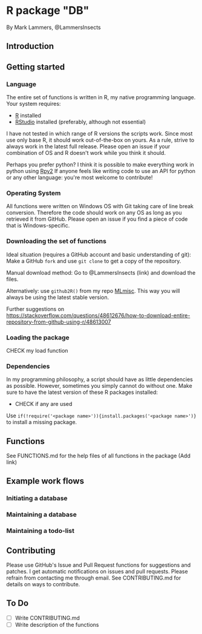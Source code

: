 # R package "DB"

By Mark Lammers, @LammersInsects

## Introduction

## Getting started

### Language

The entire set of functions is written in R, my native programming language.
Your system requires:

- [R](https://www.r-project.org/) installed
- [RStudio](https://www.rstudio.com) installed (preferably, although not essential)

I have not tested in which range of R versions the scripts work. Since most use only base R, it should work out-of-the-box on yours. As a rule, strive to always work in the latest full release. Please open an issue if your combination of OS and R doesn't work while you think it should.

Perhaps you prefer python? I think it is possible to make everything work in python using [Rpy2](https://rpy2.github.io/doc/latest/html/)
If anyone feels like writing code to use an API for python or any other language: you're most welcome to contribute!

### Operating System

All functions were written on Windows OS with Git taking care of line break conversion. Therefore the code should work on any OS as long as you retrieved it from GitHub.
Please open an issue if you find a piece of code that is Windows-specific.

### Downloading the set of functions

Ideal situation (requires a GitHub account and basic understanding of git): Make a GitHub `fork` and use `git clone` to get a copy of the repository.

Manual download method: Go to @LammersInsects (link) and download the files.

Alternatively: use `github2R()` from my repo [MLmisc](https://github.com/LammersInsects/MLmisc/blob/main/github2R.R). This way you will always be using the latest stable version.

Further suggestions on https://stackoverflow.com/questions/48612676/how-to-download-entire-repository-from-github-using-r/48613007

### Loading the package

CHECK my load function

### Dependencies

In my programming philosophy, a script should have as little dependencies as possible. However, sometimes you simply cannot do without one. Make sure to have the latest version of these R packages installed:

- CHECK if any are used

Use `if(!require('<package name>')){install.packages('<package name>')}` to install a missing package.

## Functions

See FUNCTIONS.md for the help files of all functions in the package (Add link)

## Example work flows

### Initiating a database

### Maintaining a database

### Maintaining a todo-list

## Contributing

Please use GitHub's Issue and Pull Request functions for suggestions and patches. I get automatic notifications on issues and pull requests. Please refrain from contacting me through email.
See CONTRIBUTING.md for details on ways to contribute.

## To Do

- [ ] Write CONTRIBUTING.md
- [ ] Write description of the functions
